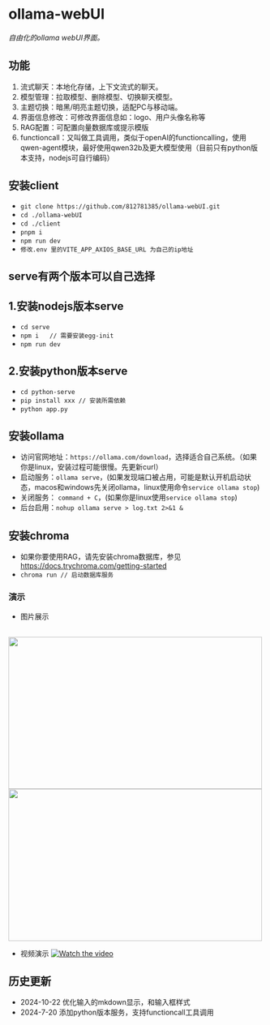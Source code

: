 # ollama-webUI
*自由化的ollama webUI界面。*

## 功能
1. 流式聊天：本地化存储，上下文流式的聊天。
2. 模型管理：拉取模型、删除模型、切换聊天模型。
3. 主题切换：暗黑/明亮主题切换，适配PC与移动端。
4. 界面信息修改：可修改界面信息如：logo、用户头像名称等
5. RAG配置：可配置向量数据库或提示模版
6. functioncall：又叫做工具调用，类似于openAI的functioncalling，使用qwen-agent模块，最好使用qwen32b及更大模型使用（目前只有python版本支持，nodejs可自行编码）
 
## 安装client
- `git clone https://github.com/812781385/ollama-webUI.git`
- `cd ./ollama-webUI`
- `cd ./client`
- `pnpm i`
- `npm run dev`
- `修改.env 里的VITE_APP_AXIOS_BASE_URL 为自己的ip地址`

## serve有两个版本可以自己选择

## 1.安装nodejs版本serve
- `cd serve`
- `npm i   // 需要安装egg-init`
- `npm run dev`

## 2.安装python版本serve
- `cd python-serve`
- `pip install xxx // 安装所需依赖`
- `python app.py`

## 安装ollama
- 访问官网地址：`https://ollama.com/download`，选择适合自己系统。（如果你是linux，安装过程可能很慢。先更新curl）
- 启动服务：`ollama serve`，(如果发现端口被占用，可能是默认开机启动状态，macos和windows先关闭ollama，linux使用命令`service ollama stop`)
- 关闭服务： `command + C`，(如果你是linux使用`service ollama stop`)
- 后台启用：`nohup ollama serve > log.txt 2>&1 &`

## 安装chroma
- 如果你要使用RAG，请先安装chroma数据库，参见 https://docs.trychroma.com/getting-started
-  `chroma run // 启动数据库服务` 

### 演示
- 图片展示
<br>
<img src="https://my-mahjong.oss-cn-nanjing.aliyuncs.com/aiartImg/ollama1.png" width="500" height="300px" atl="图片描述" />
<img src="https://my-mahjong.oss-cn-nanjing.aliyuncs.com/aiartImg/ollama1.jpg" width="500" height="300px" atl="图片描述" />

- 视频演示
[![Watch the video](https://b23.tv/XNK0Sth)](https://b23.tv/XNK0Sth)

## 历史更新
- 2024-10-22 优化输入的mkdown显示，和输入框样式
- 2024-7-20 添加python版本服务，支持functioncall工具调用